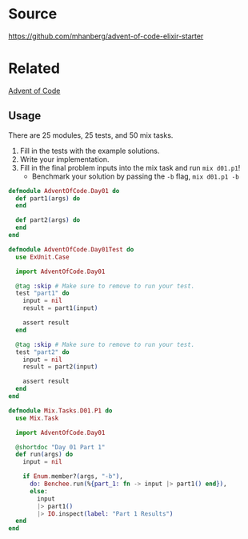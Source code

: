 # Source
https://github.com/mhanberg/advent-of-code-elixir-starter

# Related
[Advent of Code](https://www.adventofcode.com)

## Usage

There are 25 modules, 25 tests, and 50 mix tasks.

1. Fill in the tests with the example solutions.
1. Write your implementation.
1. Fill in the final problem inputs into the mix task and run `mix d01.p1`!
    - Benchmark your solution by passing the `-b` flag, `mix d01.p1 -b`

```elixir
defmodule AdventOfCode.Day01 do
  def part1(args) do
  end

  def part2(args) do
  end
end
```

```elixir
defmodule AdventOfCode.Day01Test do
  use ExUnit.Case

  import AdventOfCode.Day01

  @tag :skip # Make sure to remove to run your test.
  test "part1" do
    input = nil
    result = part1(input)

    assert result
  end

  @tag :skip # Make sure to remove to run your test.
  test "part2" do
    input = nil
    result = part2(input)

    assert result
  end
end
```

```elixir
defmodule Mix.Tasks.D01.P1 do
  use Mix.Task

  import AdventOfCode.Day01

  @shortdoc "Day 01 Part 1"
  def run(args) do
    input = nil

    if Enum.member?(args, "-b"),
      do: Benchee.run(%{part_1: fn -> input |> part1() end}),
      else:
        input
        |> part1()
        |> IO.inspect(label: "Part 1 Results")
  end
end
```